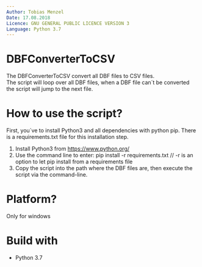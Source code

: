 ```yaml
---
Author: Tobias Menzel  
Date: 17.08.2018  
Licence: GNU GENERAL PUBLIC LICENCE VERSION 3  
Language: Python 3.7
---
```


# DBFConverterToCSV
The DBFConverterToCSV convert all DBF files to CSV files.  
The script will loop over all DBF files, when a DBF file can´t be converted the script will jump to the next file.

# How to use the script?
First, you´ve to install Python3 and all dependencies with python pip. There is a requirements.txt file for this installation step.
1. Install Python3 from https://www.python.org/
2. Use the command line to enter: pip install -r requirements.txt // -r is an option to let pip install from a requirements file
3. Copy the script into the path where the DBF files are, then execute the script via the command-line.

# Platform?
Only for windows

# Build with
- Python 3.7
